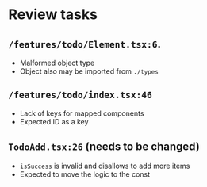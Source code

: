 # Review tasks

## `/features/todo/Element.tsx:6`.

- Malformed object type
- Object also may be imported from `./types`

## `/features/todo/index.tsx:46`

- Lack of keys for mapped components
- Expected ID as a key

## `TodoAdd.tsx:26` (needs to be changed)

- `isSuccess` is invalid and disallows to add more items
- Expected to move the logic to the const
